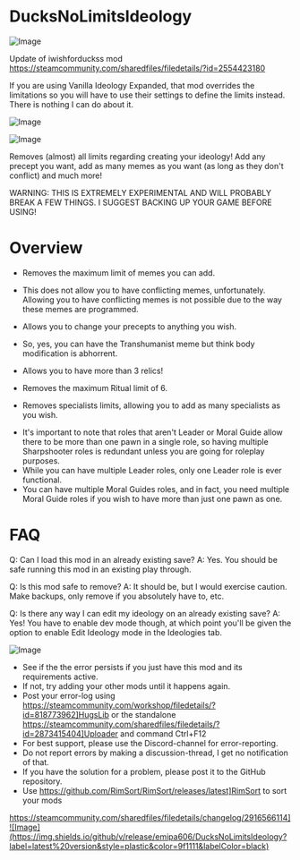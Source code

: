 # DucksNoLimitsIdeology

![Image](https://i.imgur.com/buuPQel.png)

Update of iwishforduckss mod
https://steamcommunity.com/sharedfiles/filedetails/?id=2554423180

If you are using Vanilla Ideology Expanded, that mod overrides the limitations so you will have to use their settings to define the limits instead. There is nothing I can do about it.

![Image](https://i.imgur.com/pufA0kM.png)

	
![Image](https://i.imgur.com/Z4GOv8H.png)

Removes (almost) all limits regarding creating your ideology! Add any precept you want, add as many memes as you want (as long as they don't conflict) and much more!

WARNING: THIS IS EXTREMELY EXPERIMENTAL AND WILL PROBABLY BREAK A FEW THINGS. I SUGGEST BACKING UP YOUR GAME BEFORE USING!

#  Overview 


- Removes the maximum limit of memes you can add.
+ This does not allow you to have conflicting memes, unfortunately. Allowing you to have conflicting memes is not possible due to the way these memes are programmed.

- Allows you to change your precepts to anything you wish.
+ So, yes, you can have the Transhumanist meme but think body modification is abhorrent.

- Allows you to have more than 3 relics!

- Removes the maximum Ritual limit of 6.

- Removes specialists limits, allowing you to add as many specialists as you wish.
+ It's important to note that roles that aren't Leader or Moral Guide allow there to be more than one pawn in a single role, so having multiple Sharpshooter roles is redundant unless you are going for roleplay purposes.
+ While you can have multiple Leader roles, only one Leader role is ever functional.
+ You can have multiple Moral Guides roles, and in fact, you need multiple Moral Guide roles if you wish to have more than just one pawn as one.

#  FAQ 


Q: Can I load this mod in an already existing save?
A: Yes. You should be safe running this mod in an existing play through.

Q: Is this mod safe to remove?
A: It should be, but I would exercise caution. Make backups, only remove if you absolutely have to, etc.

Q: Is there any way I can edit my ideology on an already existing save?
A: Yes! You have to enable dev mode though, at which point you'll be given the option to enable Edit Ideology mode in the Ideologies tab.
	
![Image](https://i.imgur.com/PwoNOj4.png)



-  See if the the error persists if you just have this mod and its requirements active.
-  If not, try adding your other mods until it happens again.
-  Post your error-log using https://steamcommunity.com/workshop/filedetails/?id=818773962]HugsLib or the standalone https://steamcommunity.com/sharedfiles/filedetails/?id=2873415404]Uploader and command Ctrl+F12
-  For best support, please use the Discord-channel for error-reporting.
-  Do not report errors by making a discussion-thread, I get no notification of that.
-  If you have the solution for a problem, please post it to the GitHub repository.
-  Use https://github.com/RimSort/RimSort/releases/latest]RimSort to sort your mods



https://steamcommunity.com/sharedfiles/filedetails/changelog/2916566114]![Image](https://img.shields.io/github/v/release/emipa606/DucksNoLimitsIdeology?label=latest%20version&style=plastic&color=9f1111&labelColor=black)

